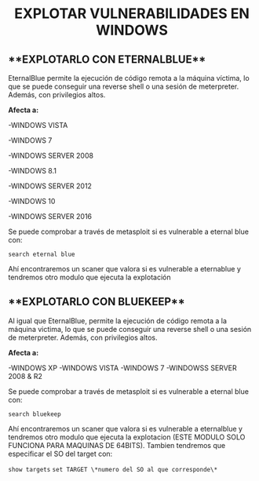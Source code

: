 <h1 align="center">EXPLOTAR VULNERABILIDADES EN WINDOWS</h1>

<h2>**EXPLOTARLO CON ETERNALBLUE**</h2>

EternalBlue permite la ejecución de código remota a la máquina víctima, lo que se puede conseguir una reverse shell o una sesión de meterpreter. Además, con privilegios altos.

**Afecta a:**

-WINDOWS VISTA

-WINDOWS 7

-WINDOWS SERVER 2008

-WINDOWS 8.1

-WINDOWS SERVER 2012

-WINDOWS 10

-WINDOWS SERVER 2016



Se puede comprobar a través de metasploit si es vulnerable a eternal blue con:

`search eternal blue`

Ahí encontraremos un scaner que valora si es vulnerable a eternablue y tendremos otro modulo que ejecuta la explotación

<h2>**EXPLOTARLO CON BLUEKEEP**</h2>

Al igual que EternalBlue, permite la ejecución de código remota a la máquina victima, lo que se puede conseguir una reverse shell o una sesión de meterpreter. Además, con privilegios altos.

**Afecta a:**

-WINDOWS XP
-WINDOWS VISTA
-WINDOWS 7
-WINDOWSS SERVER 2008 & R2

Se puede comprobar a través de metasploit si es vulnerable a eternal blue con:

`search bluekeep`

Ahí encontraremos un scaner que valora si es vulnerable a eternalblue y tendremos otro modulo que ejecuta la explotacion (ESTE MODULO SOLO FUNCIONA PARA MAQUINAS DE 64BITS). Tambien tendremos que especificar el SO del target con:

`show targets`
`set TARGET \*numero del SO al que corresponde\*`
